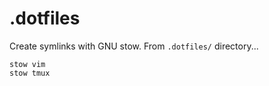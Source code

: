 # .dotfiles

Create symlinks with GNU stow. From `.dotfiles/` directory...

```
stow vim
stow tmux
```
